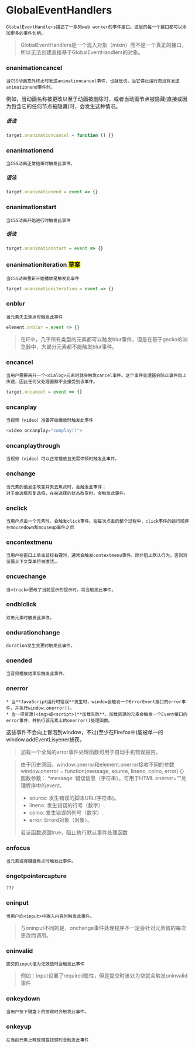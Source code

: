 #  GlobalEventHandlers 
    GlobalEventHandlers描述了一系列web worker的事件接口。这里的每一个接口都可以添加更多的事件句柄。
> GlobalEventHandlers是一个混入对象（mixin）而不是一个真正的接口，所以无法创建直接基于GlobalEventHandlers的对象。

### onanimationcancel
    当CSS动画意外终止时发送animationcancel事件，也就是说，当它停止运行而没有发送animationend事件时。
例如，当动画名称被更改以至于动画被删除时，或者当动画节点被隐藏(直接或因为包含它的任何节点被隐藏)时，会发生这种情况。
##### 语法
```javascript
target.onanimationcancel = function () {}
```

### onanimationend
    当CSS动画正常结束时触发此事件。
##### 语法
```javascript
target.onanimationend = event => {}
```

### onanimationstart
    当CSS动画开始进行时触发此事件
##### 语法
```javascript
target.onanimationstart = event => {}
```

### onanimationiteration <span style="background: yellow">草案</span>
    当CSS动画重新开始播放是触发此事件
```javascript
target.onanimationiteration = event => {}
```

### onblur
    当元素失去焦点时触发此事件
```javascript
element.onblur = event => {}
```
> 在IE中，几乎所有类型的元素都可以触发blur事件，但是在基于gecko的浏览器中，大部分元素都不能触发blur事件。


### oncancel
    当用户需要离开一个<dialog>元素时就会触发cancel事件。这个事件处理器会防止事件向上传递，因此任何父处理器都不会接受到该事件。
```javascript
target.oncancel = event => {}
```

### oncanplay 
    当视频（video）准备开始播放时触发此事件
```javascript
<video oncanplay="canplay()">

```

### oncanplaythrough
    当视频（video）可以正常播放且无需停顿时触发此事件。

### onchange
    当元素的值发生改变并失去焦点时，会触发此事件；
    对于单选框和复选框，在被选择的状态改变时，会触发此事件。

### onclick
    当用户点击一个元素时，会触发click事件。在每次点击的整个过程中，click事件的运行顺序在mousedown和mouseup事件之后

### oncontextmenu
    当用户在窗口上单击鼠标右键时，通常会触发contextmenu事件。除非阻止默认行为，否则浏览器上下文菜单将被激活。、

###  oncuechange
    当<track>更改了当前显示的提示时，将会触发此事件。

### ondblclick
    双击元素时触发此事件。

### ondurationchange
    duration发生变更时触发此事件。

### onended
    当音频播放结束后触发此事件。

### onerror
    * 当**JavaScript运行时错误**发生时，window会触发一个ErrorEvent接口的error事件，并执行window.onerror()。
    * 当一项资源(<img>或<script>)**加载失败**，加载资源的元素会触发一个Event接口的error事件，并执行该元素上的onerror()处理函数。
这些事件不会向上冒泡到window，不过(至少在Firefox中)能被单一的window.addEventLisyener捕获。
> 加载一个全局的error事件处理函数可用于自动手机错误报告。

> 由于历史原因，window.onerror和element.onerror接收不同的参数
> window.onerror = function(message, source, lineno, colno, error) {}
> 函数参数：
> *message: 错误信息（字符串）。可用于HTML onerror=""处理程序中的event。
> * source: 发生错误的脚本URL(字符串)。
> * lineno: 发生错误的行号（数字）.
> * colno: 发生错误的列号（数字）.
> * error: Errord对象（对象）。
> 
> 若该函数返回true，阻止执行默认事件处理函数

### onfocus
    当元素或得键盘焦点时触发此事件。

### ongotpointercapture
    ???

### oninput
    当用户向<input>中输入内容时触发此事件。
> 与oninput不同的是，onchange事件处理程序不一定会针对元素值的每次更改而调用。

### oninvalid
    提交的input值为无效值时会触发此事件
> 例如：input设置了required属性，但是提交时该处为空就会触发oninvalid事件

### onkeydown
    当用户按下键盘上的按键时会触发此事件。

### onkeyup
    在当前元素上释放键盘按键时会触发此事件
